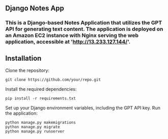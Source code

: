 ## Django Notes App

### This is a Django-based Notes Application that utilizes the GPT API for generating text content. The application is deployed on an Amazon EC2 instance with Nginx serving the web application, accessible at 'http://13.233.127.144/'.


## Installation 

Clone the repository:
```
git clone https://github.com/your/repo.git
```
Install the required dependencies:
```
pip install -r requirements.txt
```
Set up your Django environment variables, including the GPT API key.
Run the application:
```
python manage.py makemigrations
python manage.py migrate
python manage.py runserver
```
